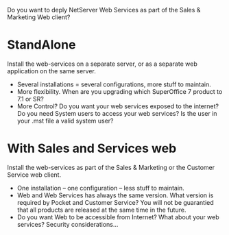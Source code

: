 <properties date="2016-06-24"
SortOrder="8"
/>

Do you want to deply NetServer Web Services as part of the Sales & Marketing Web client?

StandAlone
==========

Install the web-services on a separate server, or as a separate web application on the same server.
* Several installations = several configurations, more stuff to maintain.
* More flexibility.
    When are you upgrading which SuperOffice 7 product to 7.1 or SR?
* More Control?
    Do you want your web services exposed to the internet?
    Do you need System users to access your web services?
    Is the user in your .mst file a valid system user?

With Sales and Services web
===========================

Install the web-services as part of the Sales & Marketing or the Customer Service web client.
* One installation – one configuration – less stuff to maintain.
* Web and Web Services has always the same version.
    What version is required by Pocket and Customer Service?
    You will not be guarantied that all products are released at the same time in the future.
* Do you want Web to be accessible from Internet?
    What about your web services? Security considerations...
